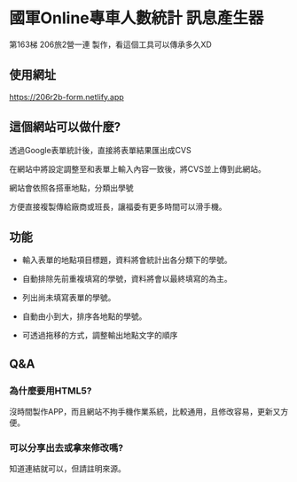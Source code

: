 # 國軍Online專車人數統計 訊息產生器
第163梯 206旅2營一連 製作，看這個工具可以傳承多久XD

## 使用網址
https://206r2b-form.netlify.app

## 這個網站可以做什麼?
透過Google表單統計後，直接將表單結果匯出成CVS

在網站中將設定調整至和表單上輸入內容一致後，將CVS並上傳到此網站。

網站會依照各搭車地點，分類出學號

方便直接複製傳給廠商或班長，讓福委有更多時間可以滑手機。

## 功能
* 輸入表單的地點項目標題，資料將會統計出各分類下的學號。
 
* 自動排除先前重複填寫的學號，資料將會以最終填寫的為主。 
 
* 列出尚未填寫表單的學號。

* 自動由小到大，排序各地點的學號。
 
* 可透過拖移的方式，調整輸出地點文字的順序

## Q&A
### 為什麼要用HTML5?
沒時間製作APP，而且網站不拘手機作業系統，比較通用，且修改容易，更新又方便。
### 可以分享出去或拿來修改嗎?
知道連結就可以，但請註明來源。